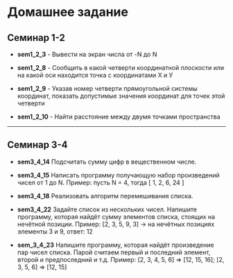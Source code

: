 # Домашнее задание

## Семинар 1-2
+ **sem1_2_3** - Вывести на экран числа от -N до N

+ **sem1_2_8** - Сообщить в какой четверти координатной плоскости или на какой оси находится точка с координатами Х и У 

+ **sem1_2_9** - Указав номер четверти прямоугольной системы координат, показать допустимые значения координат для точек этой четверти

+ **sem1_2_10** - Найти расстояние между двумя точками пространства

___
## Семинар 3-4
+ **sem3_4_14** Подсчитать сумму цифр в вещественном числе.

+ **sem3_4_15** Написать программу получающую набор произведений чисел от 1 до N. Пример: пусть N = 4, тогда
[ 1, 2, 6, 24 ]

+ **sem3_4_18** Реализовать алгоритм перемешивания списка. 

+ **sem3_4_22** Задайте список из нескольких чисел. Напишите программу, которая найдёт сумму элементов списка, стоящих на нечётной позиции.
    Пример:
    [2, 3, 5, 9, 3] -> на нечётных позициях элементы 3 и 9, ответ: 12

+ **sem_3_4_23** Напишите программу, которая найдёт произведение пар чисел списка. Парой считаем первый и последний элемент, второй и предпоследний и т.д. Пример: [2, 3, 4, 5, 6] => [12, 15, 16]; [2, 3, 5, 6] => [12, 15]